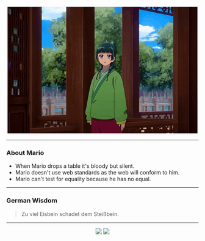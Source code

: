 <p align="center">
  <img src="assets/maomao.gif" />
</p>

---

### About Mario
- When Mario drops a table it's bloody but silent.
- Mario doesn't use web standards as the web will conform to him.
- Mario can't test for equality because he has no equal.

---

### German Wisdom
> Zu viel Eisbein schadet dem Steißbein.

---

<p align="center">
  <a>
    <img height="180em" src="https://github-readme-stats-eight-theta.vercel.app/api?username=Torfkopp&show_icons=true&theme=dark&include_all_commits=true&count_private=true"/>
  </a>
  <a href="https://github.com/Torfkopp?tab=repositories">
    <img height="180em" src="https://github-readme-stats-eight-theta.vercel.app/api/top-langs/?username=torfkopp&layout=compact&theme=dark&langs_count=8&hide=java"/>
  </a>
</p>
